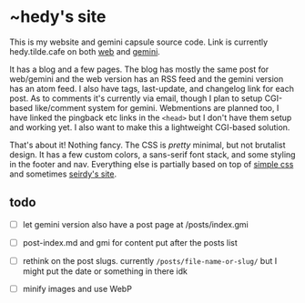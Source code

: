 # ~hedy's site

This is my website and gemini capsule source code. Link is currently
hedy.tilde.cafe on both [web](https://hedy.tilde.cafe) and
[gemini](gemini://hedy.tilde.cafe).


It has a blog and a few pages. The blog has mostly the same post for web/gemini
and the web version has an RSS feed and the gemini version has an atom feed.
I also have tags, last-update, and changelog link for each post. As to comments
it's currently via email, though I plan to setup CGI-based like/comment system
for gemini. Webmentions are planned too, I have linked the pingback etc links
in the `<head>` but I don't have them setup and working yet. I also want to
make this a lightweight CGI-based solution.

That's about it! Nothing fancy. The CSS is *pretty* minimal, but not brutalist
design. It has a few custom colors, a sans-serif font stack, and some styling in
the footer and nav. Everything else is partially based on top of [simple
css](https://simplecss.org) and sometimes [seirdy's site](https://seirdy.one).

## todo

- [ ] let gemini version also have a post page at /posts/index.gmi
- [ ] post-index.md and gmi for content put after the posts list
- [ ] rethink on the post slugs. currently `/posts/file-name-or-slug/` but I
  might put the date or something in there idk

- [ ] minify images and use WebP
